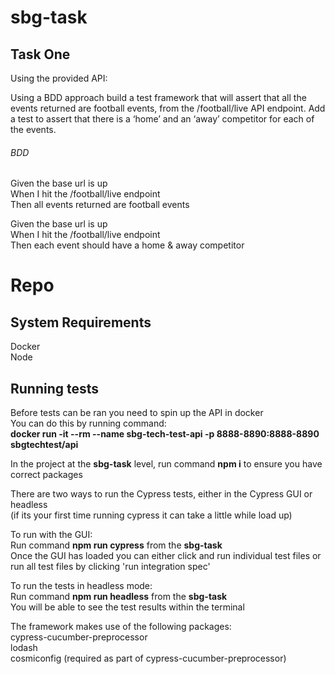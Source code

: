 # sbg-task
## Task One
Using the provided API:<br />

Using a BDD approach build a test framework that will assert that all the events returned are football events, from the /football/live API endpoint.
Add a test to assert that there is a ‘home’ and an ‘away’ competitor for each of the events.


###### BDD
Given the base url is up<br />
When I hit the /football/live endpoint<br />
Then all events returned are football events<br />

Given the base url is up<br />
When I hit the /football/live endpoint<br />
Then each event should have a home & away competitor<br />

# Repo
## System Requirements
Docker<br />
Node<br />

## Running tests
Before tests can be ran you need to spin up the API in docker<br />
You can do this by running command:<br /> 
**docker run -it --rm --name sbg-tech-test-api -p 8888-8890:8888-8890 sbgtechtest/api**

In the project at the **sbg-task** level, run command **npm i** to ensure you have correct packages

There are two ways to run the Cypress tests, either in the Cypress GUI or headless<br />
(if its your first time running cypress it can take a little while load up)

To run with the GUI:<br />
Run command **npm run cypress** from the **sbg-task**<br />
Once the GUI has loaded you can either click and run individual test files or run all test files by clicking 'run integration spec'<br />

To run the tests in headless mode:<br />
Run command **npm run headless** from the **sbg-task** <br />
You will be able to see the test results within the terminal<br />

The framework makes use of the following packages:<br />
 cypress-cucumber-preprocessor<br />
 lodash<br />
 cosmiconfig (required as part of cypress-cucumber-preprocessor)<br />

